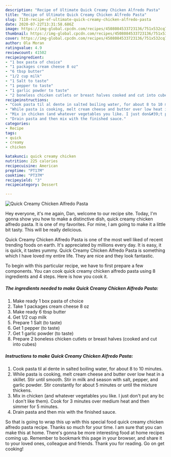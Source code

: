 ```yaml
---
description: "Recipe of Ultimate Quick Creamy Chicken Alfredo Pasta"
title: "Recipe of Ultimate Quick Creamy Chicken Alfredo Pasta"
slug: 7118-recipe-of-ultimate-quick-creamy-chicken-alfredo-pasta
date: 2020-07-22T13:31:58.686Z
image: https://img-global.cpcdn.com/recipes/4508084533723136/751x532cq70/quick-creamy-chicken-alfredo-pasta-recipe-main-photo.jpg
thumbnail: https://img-global.cpcdn.com/recipes/4508084533723136/751x532cq70/quick-creamy-chicken-alfredo-pasta-recipe-main-photo.jpg
cover: https://img-global.cpcdn.com/recipes/4508084533723136/751x532cq70/quick-creamy-chicken-alfredo-pasta-recipe-main-photo.jpg
author: Ola Moran
ratingvalue: 4.9
reviewcount: 41502
recipeingredient:
- "1 box pasta of choice"
- "1 packages cream cheese 8 oz"
- "6 tbsp butter"
- "1/2 cup milk"
- "1 Salt to taste"
- "1 pepper to taste"
- "1 garlic powder to taste"
- "2 boneless chicken cutlets or breast halves cooked and cut into cubes"
recipeinstructions:
- "Cook pasta til al dente in salted boiling water, for about 8 to 10 minutes."
- "While pasta is cooking, melt cream cheese and butter over low heat in a skillet. Stir until smooth. Stir in milk and season with salt, pepper, and garlic powder. Stir constantly for about 5 minutes or until the mixture thickens."
- "Mix in chicken (and whatever vegetables you like. I just don&#39;t put any bc I don&#39;t like them). Cook for 3 minutes over medium heat and then simmer for 5 minutes."
- "Drain pasta and then mix with the finished sauce."
categories:
- Recipe
tags:
- quick
- creamy
- chicken

katakunci: quick creamy chicken 
nutrition: 225 calories
recipecuisine: American
preptime: "PT17M"
cooktime: "PT37M"
recipeyield: "3"
recipecategory: Dessert

---
```



![Quick Creamy Chicken Alfredo Pasta](https://img-global.cpcdn.com/recipes/4508084533723136/751x532cq70/quick-creamy-chicken-alfredo-pasta-recipe-main-photo.jpg)

Hey everyone, it's me again, Dan, welcome to our recipe site. Today, I'm gonna show you how to make a distinctive dish, quick creamy chicken alfredo pasta. It is one of my favorites. For mine, I am going to make it a little bit tasty. This will be really delicious.



Quick Creamy Chicken Alfredo Pasta is one of the most well liked of recent trending foods on earth. It's appreciated by millions every day. It is easy, it is quick, it tastes yummy. Quick Creamy Chicken Alfredo Pasta is something which I have loved my entire life. They are nice and they look fantastic.


To begin with this particular recipe, we have to first prepare a few components. You can cook quick creamy chicken alfredo pasta using 8 ingredients and 4 steps. Here is how you cook it.

<!--inarticleads1-->

##### The ingredients needed to make Quick Creamy Chicken Alfredo Pasta:

1. Make ready 1 box pasta of choice
1. Take 1 packages cream cheese 8 oz
1. Make ready 6 tbsp butter
1. Get 1/2 cup milk
1. Prepare 1 Salt (to taste)
1. Get 1 pepper (to taste)
1. Get 1 garlic powder (to taste)
1. Prepare 2 boneless chicken cutlets or breast halves (cooked and cut into cubes)




<!--inarticleads2-->

##### Instructions to make Quick Creamy Chicken Alfredo Pasta:

1. Cook pasta til al dente in salted boiling water, for about 8 to 10 minutes.
1. While pasta is cooking, melt cream cheese and butter over low heat in a skillet. Stir until smooth. Stir in milk and season with salt, pepper, and garlic powder. Stir constantly for about 5 minutes or until the mixture thickens.
1. Mix in chicken (and whatever vegetables you like. I just don&#39;t put any bc I don&#39;t like them). Cook for 3 minutes over medium heat and then simmer for 5 minutes.
1. Drain pasta and then mix with the finished sauce.




So that is going to wrap this up with this special food quick creamy chicken alfredo pasta recipe. Thanks so much for your time. I am sure that you can make this at home. There's gonna be more interesting food at home recipes coming up. Remember to bookmark this page in your browser, and share it to your loved ones, colleague and friends. Thank you for reading. Go on get cooking!
